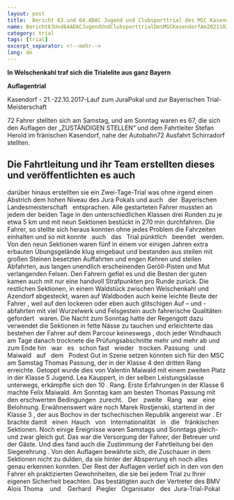 ```yaml
---
layout: post
title:  Bericht 63.und 64.ADAC Jugend und Clubsporttrial des MSC Kasendorf am 20./21.10.2017
name: Bericht63Und64ADACJugendUndClubsporttrialDesMSCKasendorfAm2021102017
category: trial
tags: [trial]
excerpt_separator: <!--mehr-->
lang: de
---
```


**In Welschenkahl traf sich die Trialelite aus ganz Bayern**

<!--mehr-->

**Auflagentrial**

Kasendorf - 21.-22.10.2017-Lauf zum JuraPokal und zur Bayerischen Trial-Meisterschaft

72  Fahrer stellten sich am Samstag, und am Sonntag waren es 67, die sich den Auflagen der „ZUSTÄNDIGEN STELLEN“ und dem Fahrtleiter Stefan Herold im fränischen Kasendorf, nahe der Autobahn72 Ausfahrt Schirradorf stellten.

<!--mehr-->
Die
Fahrtleitung
und
ihr
Team
erstellten
dieses
und
veröffentlichten
es
auch
-
darüber
hinaus
erstellten
sie
ein
Zwei-Tage-Trial
was
ohne
irgend
einen
Abstrich
dem
hohen
Niveau
des
Jura
Pokals
und
auch
​
​
der
​
​
Bayerischen
​
​
Landesmeisterschaft
​
​
entsprachen.
Alle
gestarteten
Fahrer
mussten
an
jedem
der
beiden
Tage
in
den
unterschiedlichen
Klassen
drei
Runden
zu
je
etwa
5
km
und
mit
neun
Sektionen
bestückt
in
270
min
durchfahren.
Die
Fahrer,
so
stellte
sich
heraus
konnten
ohne
jedes
Problem
die
Fahrzeiten
einhalten
und
so
mit
konnte
​
​
auch
​
​
das
​
​
Trial
​
​
pünktlich
​
​
beendet
​
​
werden.
Von
den
neun
Sektionen
waren
fünf
in
einem
vor
einigen
Jahren
extra
erbauten
Übungsgelände
klug
eingebaut
und
bestanden
aus
steilen
mit
großen
Steinen
besetzten
Auffahrten
und
engen
Kehren
und
steilen
Abfahrten,
aus
langen
unendlich
erscheinenden
Geröll-Pisten
und
Mut
verlangenden
Felsen.
Den
Fahrern
gefiel
es
und
die
Besten
der
guten
kamen
auch
mit
nur
eine
handvoll
Strafpunkten
pro
Runde
zurück.
Die
restlichen
Sektionen,
in
einem
Waldstück
zwischen
Welschenkahl
und
Azendorf
abgesteckt,
waren
auf
Waldboden
auch
keine
leichte
Beute
der
Fahrer
,
weil
auf
den
lockeren
oder
eben
auch
glitschigen
Auf
–
und
-abfahrten
mit
viel
Wurzelwerk
und
Felsgestein
auch
fahrerische
Qualitäten
​
​
gefordert
​
​
waren.
Die
Nacht
zum
Sonntag
hatte
der
Regengott
dazu
verwendet
die
Sektionen
in
fette
Nässe
zu
tauchen
und
erleichterte
das
bestehen
der
Fahrer
auf
dem
Parcour
keineswegs
,
doch
jeder
Windhauch
am
Tage
danach
trocknete
die
Prüfungsabschnitte
mehr
und
mehr
ab
und
zum
Ende
hin
​
​
war
​
​
es
​
​
schon
​
​
fast
​
​
wieder
​
​
trocken.
Passung
​
​
und
​
​
Maiwald
​
​
auf
​
​
dem
​
​
Podest
Gut
in
Szene
setzen
könnten
sich
für
den
MSC
am
Samstag
Thomas
Passung,
der
in
der
Klasse
4
den
dritten
Rang
erreichte.
Getoppt
wurde
dies
von
Valentin
Maiwald
mit
einem
zweiten
Platz
in
der
Klasse
5
Jugend.
Lea
Kauppert,
in
der
selben
Leistungsklasse
unterwegs,
erkämpfte
sich
den
10
.
Rang.
Erste
Erfahrungen
in
der
Klasse
6
machte
Felix
Maiwald.
Am
Sonntag
kam
am
besten
Thomas
Passung
mit
den
erschwerten
Bedingungen
​
​
zurecht.
​
​
Der
​
​
zweite
​
​
Rang
​
​
war
​
​
eine
​
​
Belohnung.
Erwähnenswert
wäre
noch
Marek
Rostjenski,
startend
in
der
Klasse
3
,
der
aus
Bochov
in
der
tschechischen
Republik
angereist
war
.
Er
brachte
damit
​
​
einen
​
​
Hauch
​
​
von
​
​
Internationalität
​
​
in
​
​
die
​
​
fränkischen
​
​
Sektionen.
Noch
einige
Ereignisse
waren
Samstags
und
Sonntags
gleich-und
zwar
gleich
gut.
Das
war
die
Versorgung
der
Fahrer,
der
Betreuer
und
der
Gäste.
Und
dies
fand
auch
die
Zustimmung
der
Fahrtleitung
bei
den
Siegerehrung
.
Von
den
Auflagen
bewährte
sich,
die
Zuschauer
in
dem
Sektionen
nicht
zu
dulden,
da
sie
hinter
der
Absperrung
eh
noch
alles
genau
erkennen
konnten.
Der
Rest
der
Auflagen
verlief
sich
in
den
von
den
Fahrer
eh
praktizierten
Gewohnheiten,
die
sie
bei
jedem
Trial
zu
Ihrer
eigenen
Sicherheit
beachten.
Das
bestätigten
auch
der
Vertreter
des
BMV
Alois
Thoma
​
​​
​
und
​
​​
​
Gerhard
​
​
Piegler
​
​
Organisator
​
​
des
​
​
Jura-Trial-Pokal
